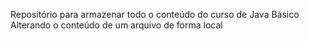 Repositório para armazenar todo o conteúdo do curso de Java Básico
Alterando o conteúdo de um arquivo de forma local


